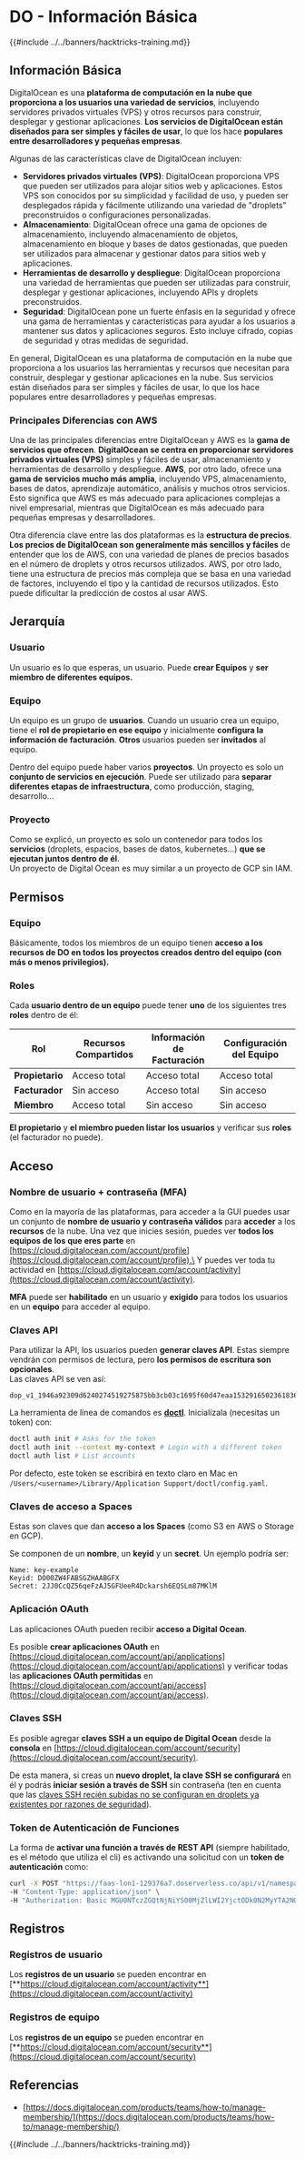 # DO - Información Básica

{{#include ../../banners/hacktricks-training.md}}

## Información Básica

DigitalOcean es una **plataforma de computación en la nube que proporciona a los usuarios una variedad de servicios**, incluyendo servidores privados virtuales (VPS) y otros recursos para construir, desplegar y gestionar aplicaciones. **Los servicios de DigitalOcean están diseñados para ser simples y fáciles de usar**, lo que los hace **populares entre desarrolladores y pequeñas empresas**.

Algunas de las características clave de DigitalOcean incluyen:

- **Servidores privados virtuales (VPS)**: DigitalOcean proporciona VPS que pueden ser utilizados para alojar sitios web y aplicaciones. Estos VPS son conocidos por su simplicidad y facilidad de uso, y pueden ser desplegados rápida y fácilmente utilizando una variedad de "droplets" preconstruidos o configuraciones personalizadas.
- **Almacenamiento**: DigitalOcean ofrece una gama de opciones de almacenamiento, incluyendo almacenamiento de objetos, almacenamiento en bloque y bases de datos gestionadas, que pueden ser utilizados para almacenar y gestionar datos para sitios web y aplicaciones.
- **Herramientas de desarrollo y despliegue**: DigitalOcean proporciona una variedad de herramientas que pueden ser utilizadas para construir, desplegar y gestionar aplicaciones, incluyendo APIs y droplets preconstruidos.
- **Seguridad**: DigitalOcean pone un fuerte énfasis en la seguridad y ofrece una gama de herramientas y características para ayudar a los usuarios a mantener sus datos y aplicaciones seguros. Esto incluye cifrado, copias de seguridad y otras medidas de seguridad.

En general, DigitalOcean es una plataforma de computación en la nube que proporciona a los usuarios las herramientas y recursos que necesitan para construir, desplegar y gestionar aplicaciones en la nube. Sus servicios están diseñados para ser simples y fáciles de usar, lo que los hace populares entre desarrolladores y pequeñas empresas.

### Principales Diferencias con AWS

Una de las principales diferencias entre DigitalOcean y AWS es la **gama de servicios que ofrecen**. **DigitalOcean se centra en proporcionar servidores privados virtuales (VPS)** simples y fáciles de usar, almacenamiento y herramientas de desarrollo y despliegue. **AWS**, por otro lado, ofrece una **gama de servicios mucho más amplia**, incluyendo VPS, almacenamiento, bases de datos, aprendizaje automático, análisis y muchos otros servicios. Esto significa que AWS es más adecuado para aplicaciones complejas a nivel empresarial, mientras que DigitalOcean es más adecuado para pequeñas empresas y desarrolladores.

Otra diferencia clave entre las dos plataformas es la **estructura de precios**. **Los precios de DigitalOcean son generalmente más sencillos y fáciles** de entender que los de AWS, con una variedad de planes de precios basados en el número de droplets y otros recursos utilizados. AWS, por otro lado, tiene una estructura de precios más compleja que se basa en una variedad de factores, incluyendo el tipo y la cantidad de recursos utilizados. Esto puede dificultar la predicción de costos al usar AWS.

## Jerarquía

### Usuario

Un usuario es lo que esperas, un usuario. Puede **crear Equipos** y **ser miembro de diferentes equipos.**

### **Equipo**

Un equipo es un grupo de **usuarios**. Cuando un usuario crea un equipo, tiene el **rol de propietario en ese equipo** y inicialmente **configura la información de facturación**. **Otros** usuarios pueden ser **invitados** al equipo.

Dentro del equipo puede haber varios **proyectos**. Un proyecto es solo un **conjunto de servicios en ejecución**. Puede ser utilizado para **separar diferentes etapas de infraestructura**, como producción, staging, desarrollo...

### Proyecto

Como se explicó, un proyecto es solo un contenedor para todos los **servicios** (droplets, espacios, bases de datos, kubernetes...) **que se ejecutan juntos dentro de él**.\
Un proyecto de Digital Ocean es muy similar a un proyecto de GCP sin IAM.

## Permisos

### Equipo

Básicamente, todos los miembros de un equipo tienen **acceso a los recursos de DO en todos los proyectos creados dentro del equipo (con más o menos privilegios).**

### Roles

Cada **usuario dentro de un equipo** puede tener **uno** de los siguientes tres **roles** dentro de él:

| Rol       | Recursos Compartidos | Información de Facturación | Configuración del Equipo |
| ---------- | ---------------- | ------------------- | ------------- |
| **Propietario**  | Acceso total      | Acceso total         | Acceso total   |
| **Facturador** | Sin acceso        | Acceso total         | Sin acceso     |
| **Miembro** | Acceso total      | Sin acceso           | Sin acceso     |

**El propietario** y **el miembro pueden listar los usuarios** y verificar sus **roles** (el facturador no puede).

## Acceso

### Nombre de usuario + contraseña (MFA)

Como en la mayoría de las plataformas, para acceder a la GUI puedes usar un conjunto de **nombre de usuario y contraseña válidos** para **acceder** a los **recursos** de la nube. Una vez que inicies sesión, puedes ver **todos los equipos de los que eres parte** en [https://cloud.digitalocean.com/account/profile](https://cloud.digitalocean.com/account/profile).\
Y puedes ver toda tu actividad en [https://cloud.digitalocean.com/account/activity](https://cloud.digitalocean.com/account/activity).

**MFA** puede ser **habilitado** en un usuario y **exigido** para todos los usuarios en un **equipo** para acceder al equipo.

### Claves API

Para utilizar la API, los usuarios pueden **generar claves API**. Estas siempre vendrán con permisos de lectura, pero **los permisos de escritura son opcionales**.\
Las claves API se ven así:
```
dop_v1_1946a92309d6240274519275875bb3cb03c1695f60d47eaa1532916502361836
```
La herramienta de línea de comandos es [**doctl**](https://github.com/digitalocean/doctl#installing-doctl). Inicialízala (necesitas un token) con:
```bash
doctl auth init # Asks for the token
doctl auth init --context my-context # Login with a different token
doctl auth list # List accounts
```
Por defecto, este token se escribirá en texto claro en Mac en `/Users/<username>/Library/Application Support/doctl/config.yaml`.

### Claves de acceso a Spaces

Estas son claves que dan **acceso a los Spaces** (como S3 en AWS o Storage en GCP).

Se componen de un **nombre**, un **keyid** y un **secret**. Un ejemplo podría ser:
```
Name: key-example
Keyid: DO00ZW4FABSGZHAABGFX
Secret: 2JJ0CcQZ56qeFzAJ5GFUeeR4Dckarsh6EQSLm87MKlM
```
### Aplicación OAuth

Las aplicaciones OAuth pueden recibir **acceso a Digital Ocean**.

Es posible **crear aplicaciones OAuth** en [https://cloud.digitalocean.com/account/api/applications](https://cloud.digitalocean.com/account/api/applications) y verificar todas las **aplicaciones OAuth permitidas** en [https://cloud.digitalocean.com/account/api/access](https://cloud.digitalocean.com/account/api/access).

### Claves SSH

Es posible agregar **claves SSH a un equipo de Digital Ocean** desde la **consola** en [https://cloud.digitalocean.com/account/security](https://cloud.digitalocean.com/account/security).

De esta manera, si creas un **nuevo droplet, la clave SSH se configurará** en él y podrás **iniciar sesión a través de SSH** sin contraseña (ten en cuenta que las [claves SSH recién subidas no se configuran en droplets ya existentes por razones de seguridad](https://docs.digitalocean.com/products/droplets/how-to/add-ssh-keys/to-existing-droplet/)).

### Token de Autenticación de Funciones

La forma de **activar una función a través de REST API** (siempre habilitado, es el método que utiliza el cli) es activando una solicitud con un **token de autenticación** como:
```bash
curl -X POST "https://faas-lon1-129376a7.doserverless.co/api/v1/namespaces/fn-c100c012-65bf-4040-1230-2183764b7c23/actions/functionname?blocking=true&result=true" \
-H "Content-Type: application/json" \
-H "Authorization: Basic MGU0NTczZGQtNjNiYS00MjZlLWI2YjctODk0N2MyYTA2NGQ4OkhwVEllQ2t4djNZN2x6YjJiRmFGc1FERXBySVlWa1lEbUxtRE1aRTludXA1UUNlU2VpV0ZGNjNqWnVhYVdrTFg="
```
## Registros

### Registros de usuario

Los **registros de un usuario** se pueden encontrar en [**https://cloud.digitalocean.com/account/activity**](https://cloud.digitalocean.com/account/activity)

### Registros de equipo

Los **registros de un equipo** se pueden encontrar en [**https://cloud.digitalocean.com/account/security**](https://cloud.digitalocean.com/account/security)

## Referencias

- [https://docs.digitalocean.com/products/teams/how-to/manage-membership/](https://docs.digitalocean.com/products/teams/how-to/manage-membership/)

{{#include ../../banners/hacktricks-training.md}}
